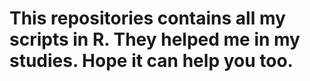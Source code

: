 # This repositories contains all my scripts in R. They helped me in my studies. Hope it can help you too.
